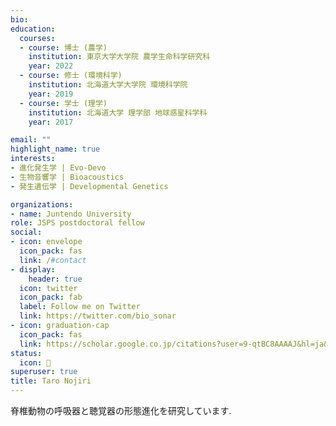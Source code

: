 ```yaml
---
bio: 
education:
  courses:
  - course: 博士 (農学)  
    institution: 東京大学大学院 農学生命科学研究科 
    year: 2022
  - course: 修士 (環境科学)
    institution: 北海道大学大学院 環境科学院 
    year: 2019 
  - course: 学士 (理学)
    institution: 北海道大学 理学部 地球惑星科学科 
    year: 2017

email: ""
highlight_name: true
interests:
- 進化発生学 | Evo-Devo
- 生物音響学 | Bioacoustics
- 発生遺伝学 | Developmental Genetics

organizations:
- name: Juntendo University
role: JSPS postdoctoral fellow
social:
- icon: envelope
  icon_pack: fas
  link: /#contact
- display:
    header: true
  icon: twitter
  icon_pack: fab
  label: Follow me on Twitter
  link: https://twitter.com/bio_sonar
- icon: graduation-cap
  icon_pack: fas
  link: https://scholar.google.co.jp/citations?user=9-qtBC8AAAAJ&hl=ja&oi=ao
status:
  icon: 🦇
superuser: true
title: Taro Nojiri
---
```


脊椎動物の呼吸器と聴覚器の形態進化を研究しています.

